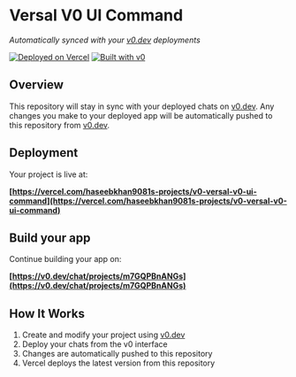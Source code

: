 # Versal V0 UI Command

*Automatically synced with your [v0.dev](https://v0.dev) deployments*

[![Deployed on Vercel](https://img.shields.io/badge/Deployed%20on-Vercel-black?style=for-the-badge&logo=vercel)](https://vercel.com/haseebkhan9081s-projects/v0-versal-v0-ui-command)
[![Built with v0](https://img.shields.io/badge/Built%20with-v0.dev-black?style=for-the-badge)](https://v0.dev/chat/projects/m7GQPBnANGs)

## Overview

This repository will stay in sync with your deployed chats on [v0.dev](https://v0.dev).
Any changes you make to your deployed app will be automatically pushed to this repository from [v0.dev](https://v0.dev).

## Deployment

Your project is live at:

**[https://vercel.com/haseebkhan9081s-projects/v0-versal-v0-ui-command](https://vercel.com/haseebkhan9081s-projects/v0-versal-v0-ui-command)**

## Build your app

Continue building your app on:

**[https://v0.dev/chat/projects/m7GQPBnANGs](https://v0.dev/chat/projects/m7GQPBnANGs)**

## How It Works

1. Create and modify your project using [v0.dev](https://v0.dev)
2. Deploy your chats from the v0 interface
3. Changes are automatically pushed to this repository
4. Vercel deploys the latest version from this repository